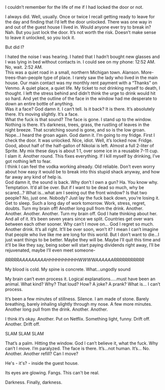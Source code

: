 I couldn’t remember for the life of me if I had locked the door or not.

I always did.  Well, usually.  Once or twice I recall getting ready to leave for the day and finding that I’d left the door unlocked.  There was one way in and out of the guest house I lived in.  Would anyone ever try to break in?  Nah.  But you just lock the door.  It’s not worth the risk.  Doesn’t make sense to leave it unlocked, so you lock it.

But did I?

I hated the noise I was hearing.  I hated that I hadn’t bought new glasses and I was lying in bed without contacts in.  I could see on my phone: 12:52 AM.  No, wait.  2:52 AM.  
This was a quiet road in a small, northern Michigan town.  Alanson.  More-trees-than-people type of place.  I rarely saw the lady who lived in the main house.  Our main contact was my monthly rent payment with a “Thanks” on Venmo.  A quiet place, a quiet life.  My ticket to not drinking myself to death, I thought.  I left the stress behind and didn’t think the urge to drink would hit so hard. 
And yet the outline of the face in the window had me desperate to down an entire bottle of anything.  
Was it a face?   God damn it.  I can’t tell.   Is it back? 
It is there.  It’s absolutely there.  It’s moving slightly.  It’s a face.  
What the fuck is that sound?  The face is gone. 
I stand up to the window.  Nothing is there.  It’s darkness, trees, grass, the rustling of leaves in the night breeze.  That scratching sound is gone, and so is the low groan.  Nope…I heard the groan again.  God damn it.  I’m going to my fridge.
First I check the door.  It was unlocked.  Nice, idiot.  Well, it’s locked now.  Fridge.  Good, about half of the half-gallon of Nikolai is left.  Almost a full 2-liter of Sprite.  My mix these days is about 1:1, over some ice in a reusable 7-11 cup.  I slam it.  Another round.  This fixes everything. 
If I kill myself by drinking, I’ve got nothing left to fear.  
I think I can feel the vodka working already.  Old reliable.  Don’t even worry about how easy it would be to break into this stupid shack anyway, and how far away any kind of help is.  
God damn it, the sound is back.  Why don’t I own a gun?  Ha.  You know why.  Temptation.  It’d all be over.  But if I want to be dead so much, why be scared…?  What is…what am I seeing out the front window?  Is that two people?  No, just one.  Nobody?  Just lay the fuck back down, you’re losing it.  Get to sleep.  Such a long day of work tomorrow.  Work, stress, regret, doubts.  Turn my brain off!  Another long pull from the drink.  Another.  Another.  Another. 
Another.
Turn my brain off.  God I hate thinking about her.  And all of it.  It’s been seven years since we split.  Countries get over wars between each other sooner.  Why can’t I move on…  God I regret so much.
Another drink. 
It’s all right.  It’ll be over soon, won’t it?  I mean I can’t imagine that people who live like me are long for this world.  But I don’t want to die…I just want things to be better.  Maybe they will be.  Maybe I’ll quit this time and it’ll be like they say, being sober will start paying dividends right away, I’ll be rejuvenated, maybe I’ll even meet someone-

*RRRRRAAAAAAAAAHHHHHHHHHHWWWWAAAAAARRRRRRRRRRR* 

My blood is cold.  My spine is concrete.  What…ungodly sound

My brain can’t even process it.  Logical explanations…..must have been an animal.  What kind?  Why?  That loud?  How?  A joke?  A prank?  What is… I can’t process. 

It’s been a few minutes of stillness.  Silence.  I am made of stone.  Barely breathing, barely inhaling slightly through my nose.  A few more minutes.  Another long pull from the drink.  Another.
Another.

I think it’s okay.  Another.  Put on Netflix. Something light, funny.  Drift off.  Another.  Drift off.

SLAM SLAM SLAM

That’s a palm.  Hitting the window.  God I can’t believe it, what the fuck.  Why can’t I move.  I’m paralyzed.  The face is there.  It’s…not human.  It’s…
No.  Another.  Another refill?  Can I move? 

He's - it's? - inside the guest house.

Its eyes are glowing.  Fangs.  This can't be real. 

Darkness.  Finally, darkness.

